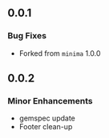 ## 0.0.1

### Bug Fixes

  * Forked from `minima` 1.0.0

## 0.0.2

### Minor Enhancements

  * gemspec update 
  * Footer clean-up
